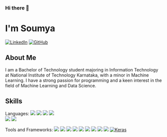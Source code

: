 ### Hi there 👋

# I'm Soumya

[![LinkedIn](https://img.shields.io/badge/LinkedIn-Profile-blue)](https://www.linkedin.com/in/soumyasj/)
[![GitHub](https://img.shields.io/badge/GitHub-Profile-brightgreen)](https://github.com/SoumyaSJha)

## About Me

I am a Bachelor of Technology student majoring in Information Technology at National Institute of Technology Karnataka, with a minor in Machine Learning. I have a strong passion for programming and a keen interest in the field of Machine Learning and Data Science. 

## Skills

Languages: [<img src="https://img.icons8.com/color/48/000000/c-plus-plus-logo.png"/>](https://en.cppreference.com/w/) 
[<img src="https://img.icons8.com/color/48/000000/python.png"/>](https://docs.python.org/3/) 
[<img src="https://img.icons8.com/color/48/000000/c-programming.png"/>](https://en.cppreference.com/w/c/language)
[<img src="https://img.icons8.com/color/48/000000/java-coffee-cup-logo.png"/>](https://docs.oracle.com/en/java/)  
[<img src="https://img.icons8.com/color/48/000000/html-5--v1.png"/>](https://developer.mozilla.org/en-US/docs/Web/HTML) 
[<img src="https://img.icons8.com/color/48/000000/xml-file.png"/>](https://www.w3.org/XML/)

Tools and Frameworks: <a href="https://www.kaggle.com/docs"><img src="https://img.shields.io/badge/Kaggle-035a7d?style=for-the-badge&logo=kaggle&logoColor=white"/></a> <a href="https://pandas.pydata.org/docs/"><img src="https://img.shields.io/badge/pandas-%23150458.svg?style=for-the-badge&logo=pandas&logoColor=white"/></a> <a href="https://numpy.org/doc/"><img src="https://img.shields.io/badge/numpy-%23013243.svg?style=for-the-badge&logo=numpy&logoColor=white"/></a> <a href="https://www.scipy.org/docs.html"><img src="https://img.shields.io/badge/SciPy-%230C55A5.svg?style=for-the-badge&logo=scipy&logoColor=%white"/></a> <a href="https://www.tensorflow.org/api_docs"><img src="https://img.shields.io/badge/TensorFlow-%23FF6F00.svg?style=for-the-badge&logo=TensorFlow&logoColor=white"/></a> <a href="https://dev.mysql.com/doc/"><img src="https://img.shields.io/badge/mysql-%2300f.svg?style=for-the-badge&logo=mysql&logoColor=white"/></a> <a href="https://jupyter.org/documentation"><img src="https://img.shields.io/badge/jupyter-%23FA0F00.svg?style=for-the-badge&logo=jupyter&logoColor=white"/></a> <a href="https://code.visualstudio.com/docs"><img src="https://img.shields.io/badge/Visual%20Studio%20Code-0078d7.svg?style=for-the-badge&logo=visual-studio-code&logoColor=white"/></a> <a href="https://developer.apple.com/documentation/xcode"><img src="https://img.shields.io/badge/Xcode-007ACC?style=for-the-badge&logo=Xcode&logoColor=white"/></a> [![Keras](https://img.shields.io/badge/Keras-%23D00000.svg?style=for-the-badge&logo=Keras&logoColor=white&color=ff69b4)](https://keras.io/)
